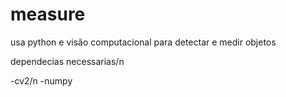 # measure
usa python e visão computacional para detectar e medir objetos


dependecias necessarias/n

-cv2/n
-numpy
